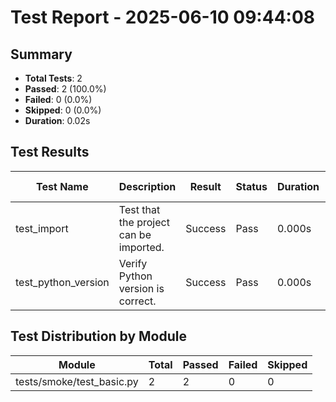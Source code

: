 # Test Report - 2025-06-10 09:44:08

## Summary
- **Total Tests**: 2
- **Passed**: 2 (100.0%)
- **Failed**: 0 (0.0%)
- **Skipped**: 0 (0.0%)
- **Duration**: 0.02s

## Test Results

| Test Name | Description | Result | Status | Duration | Timestamp | Error Message |
|-----------|-------------|--------|--------|----------|-----------|---------------|
| test_import | Test that the project can be imported. | Success | Pass | 0.000s | 2025-06-10 09:44:08 |  |
| test_python_version | Verify Python version is correct. | Success | Pass | 0.000s | 2025-06-10 09:44:08 |  |

## Test Distribution by Module

| Module | Total | Passed | Failed | Skipped |
|--------|-------|--------|--------|---------|
| tests/smoke/test_basic.py | 2 | 2 | 0 | 0 |